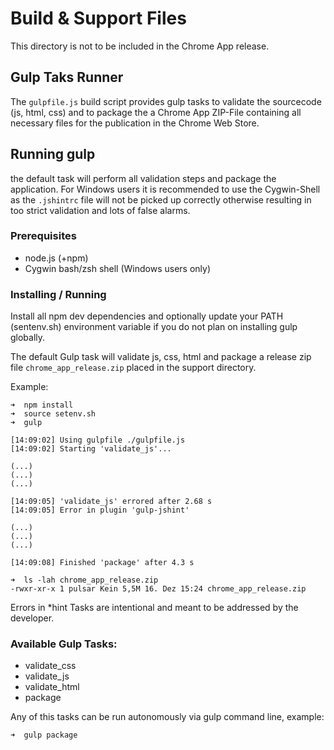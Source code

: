 # Build & Support Files

This directory is not to be included in the Chrome App release.

## Gulp Taks Runner

The `gulpfile.js` build script provides gulp tasks to validate the sourcecode (js, html, css) and to package the a Chrome App ZIP-File containing all necessary files for the publication in the Chrome Web Store.

## Running gulp

the default task will perform all validation steps and package the application. For Windows users it is recommended to use the Cygwin-Shell as the `.jshintrc` file will not be picked up correctly otherwise resulting in too strict validation and lots of false alarms.

### Prerequisites

* node.js (+npm)
* Cygwin bash/zsh shell (Windows users only)

### Installing / Running

Install all npm dev dependencies and optionally update your PATH (sentenv.sh) environment variable if you do not plan on installing gulp globally.

The default Gulp task will validate js, css, html and package a release zip file `chrome_app_release.zip` placed in the support directory.

Example:

```
➜  npm install
➜  source setenv.sh
➜  gulp

[14:09:02] Using gulpfile ./gulpfile.js
[14:09:02] Starting 'validate_js'...

(...)
(...)
(...)

[14:09:05] 'validate_js' errored after 2.68 s
[14:09:05] Error in plugin 'gulp-jshint'

(...)
(...)
(...)

[14:09:08] Finished 'package' after 4.3 s

➜  ls -lah chrome_app_release.zip
-rwxr-xr-x 1 pulsar Kein 5,5M 16. Dez 15:24 chrome_app_release.zip
```

Errors in *hint Tasks are intentional and meant to be addressed by the developer.

### Available Gulp Tasks:

* validate_css
* validate_js
* validate_html
* package

Any of this tasks can be run autonomously via gulp command line, example:

```
➜  gulp package
```
